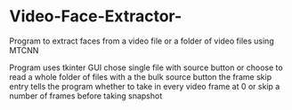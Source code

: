 # Video-Face-Extractor-
Program to extract faces from a video file or a folder of video files using MTCNN

Program uses tkinter GUI
chose single file with source button or choose to read a whole folder of files with a the bulk source button
the frame skip entry tells the program whether to take in every video frame at 0 or skip a number of frames before taking snapshot 

